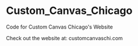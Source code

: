 # Custom_Canvas_Chicago
Code for Custom Canvas Chicago's Website

Check out the website at: customcanvaschi.com
